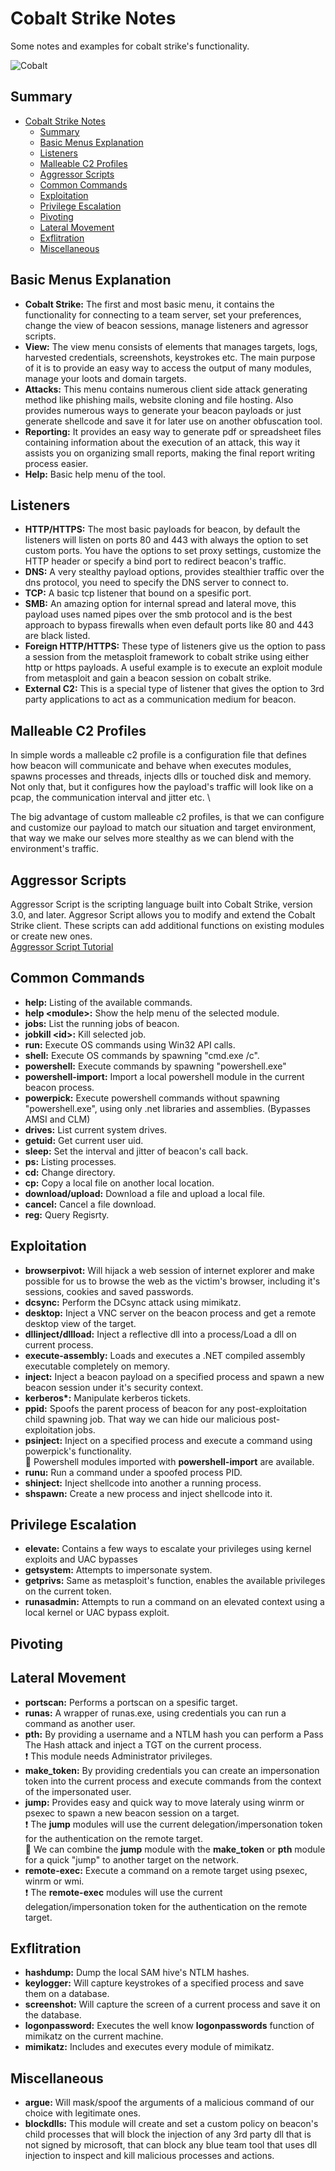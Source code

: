 # Cobalt Strike Notes

Some notes and examples for cobalt strike's functionality.

![Cobalt](https://github.com/buftas/Cobalt-Strike-Notes/blob/master/cobalt.png)

## Summary

- [Cobalt Strike Notes](#cobalt-strike-notes)
  - [Summary](#summary)
  - [Basic Menus Explanation](#basic-menus-explanation)
  - [Listeners](#listeners)
  - [Malleable C2 Profiles](#malleable-c2-profiles)
  - [Aggressor Scripts](#aggressor-scripts)
  - [Common Commands](#common-commands)
  - [Exploitation](#exploitation)
  - [Privilege Escalation](#privilege-escalation)
  - [Pivoting](#pivoting)
  - [Lateral Movement](#lateral-movement)
  - [Exflitration](#exflitration)
  - [Miscellaneous](#miscellaneous)
  
  
## Basic Menus Explanation

- **Cobalt Strike:** The first and most basic menu, it contains the functionality for connecting to a team server, set your preferences, change the view of beacon sessions, manage listeners and agressor scripts.
- **View:** The view menu consists of elements that manages targets, logs, harvested credentials, screenshots, keystrokes etc. The main purpose of it is to provide an easy way to access the output of many modules, manage your loots and domain targets.
- **Attacks:** This menu contains numerous client side attack generating method like phishing mails, website cloning and file hosting. Also provides numerous ways to generate your beacon payloads or just generate shellcode and save it for later use on another obfuscation tool.
- **Reporting:** It provides an easy way to generate pdf or spreadsheet files containing information about the execution of an attack, this way it assists you on organizing small reports, making the final report writing process easier.
- **Help:** Basic help menu of the tool.

## Listeners

  - **HTTP/HTTPS:** The most basic payloads for beacon, by default the listeners will listen on ports 80 and 443 with always the option to set custom ports. You have the options to set proxy settings, customize the HTTP header or specify a bind port to redirect beacon's traffic.
  - **DNS:** A very stealthy payload options, provides stealthier traffic over the dns protocol, you need to specify the DNS server to connect to.
  - **TCP:** A basic tcp listener that bound on a spesific port.
  - **SMB:** An amazing option for internal spread and lateral move, this payload uses named pipes over the smb protocol and is the best approach to bypass firewalls when even default ports like 80 and 443 are black listed.
  - **Foreign HTTP/HTTPS:** These type of listeners give us the option to pass a session from the metasploit framework to cobalt strike using either http or https payloads. A useful example is to execute an exploit module from metasploit and gain a beacon session on cobalt strike.
  - **External C2:** This is a special type of listener that gives the option to 3rd party applications to act as a communication medium for beacon.
  
## Malleable C2 Profiles
  In simple words a malleable c2 profile is a configuration file that defines how beacon will communicate and behave when executes    modules, spawns processes and threads, injects dlls or touched disk and memory. Not only that, but it configures how the payload's traffic will look like on a pcap, the communication interval and jitter etc. \
  
  The big advantage of custom malleable c2 profiles, is that we can configure and customize our payload to match our situation and target environment, that way we make our selves more stealthy as we can blend with the environment's traffic.
  
## Aggressor Scripts
  Aggressor Script is the scripting language built into Cobalt Strike, version 3.0, and later. Aggresor Script allows you to modify and extend the Cobalt Strike client. These scripts can add additional functions on existing modules or create new ones. \
  [Aggressor Script Tutorial](https://www.cobaltstrike.com/aggressor-script/index.html)
  
## Common Commands
  - **help:** Listing of the available commands.
  - **help \<module>:** Show the help menu of the selected module.
  - **jobs:** List the running jobs of beacon.
  - **jobkill \<id>:** Kill selected job.
  - **run:** Execute OS commands using Win32 API calls.  
  - **shell:** Execute OS commands by spawning "cmd.exe /c".
  - **powershell:** Execute commands by spawning "powershell.exe"
   - **powershell-import:** Import a local powershell module in the current beacon process.
  - **powerpick:** Execute powershell commands without spawning "powershell.exe", using only .net libraries and assemblies. (Bypasses AMSI and CLM)
  - **drives:** List current system drives.
  - **getuid:** Get current user uid.
  - **sleep:** Set the interval and jitter of beacon's call back.
  - **ps:** Listing processes.
  - **cd:** Change directory.
  - **cp:** Copy a local file on another local location.
  - **download/upload:** Download a file and upload a local file.
  - **cancel:** Cancel a file download.
  - **reg:** Query Regisrty.
  
  
## Exploitation
  - **browserpivot:** Will hijack a web session of internet explorer and make possible for us to browse the web as the victim's browser, including it's sessions, cookies and saved passwords.
  - **dcsync:** Perform the DCsync attack using mimikatz.
  - **desktop:** Inject a VNC server on the beacon process and get a remote desktop view of the target.
  - **dllinject/dllload:** Inject a reflective dll into a process/Load a dll on current process.
  - **execute-assembly:** Loads and executes a .NET compiled assembly executable completely on memory.
  - **inject:** Inject a beacon payload on a specified process and spawn a new beacon session under it's security context.
  - **kerberos\*:** Manipulate kerberos tickets.
  - **ppid:** Spoofs the parent process of beacon for any post-exploitation child spawning job. That way we can hide our malicious post-exploitation jobs.
  - **psinject:** Inject on a specified process and execute a command using powerpick's functionality. \
  :notebook: Powershell modules imported with **powershell-import** are available.
  - **runu:** Run a command under a spoofed process PID.
  - **shinject:** Inject shellcode into another a running process.
  - **shspawn:** Create a new process and inject shellcode into it.
  
  
  ## Privilege Escalation
  - **elevate:** Contains a few ways to escalate your privileges using kernel exploits and UAC bypasses
  - **getsystem:** Attempts to impersonate system.
  - **getprivs:** Same as metasploit's function, enables the available privileges on the current token.
  - **runasadmin:** Attempts to run a command on an elevated context using a local kernel or UAC bypass exploit.
  
  
  ## Pivoting
  
  
  ## Lateral Movement
  - **portscan:** Performs a portscan on a spesific target.
  - **runas:** A wrapper of runas.exe, using credentials you can run a command as another user.
  - **pth:** By providing a username and a NTLM hash you can perform a Pass The Hash attack and inject a TGT on the current process. \
  :exclamation: This module needs Administrator privileges.
  - **make_token:** By providing credentials you can create an impersonation token into the current process and execute commands from the context of the impersonated user.
  - **jump:** Provides easy and quick way to move lateraly using winrm or psexec to spawn a new beacon session on a target. \
  :exclamation: The **jump** modules will use the current delegation/impersonation token for the authentication on the remote target. \
  :muscle: We can combine the **jump** module with the **make_token** or **pth** module for a quick "jump" to another target on the network.
  - **remote-exec:** Execute a command on a remote target using psexec, winrm or wmi. \
  :exclamation: The **remote-exec** modules will use the current delegation/impersonation token for the authentication on the remote target.
  
  
  ## Exflitration
  - **hashdump:** Dump the local SAM hive's NTLM hashes.
  - **keylogger:** Will capture keystrokes of a specified process and save them on a database.
  - **screenshot:** Will capture the screen of a current process and save it on the database.
  - **logonpassword:** Executes the well know **logonpasswords** function of mimikatz on the current machine.
  - **mimikatz:** Includes and executes every module of mimikatz.
  
  
  ## Miscellaneous
   - **argue:** Will mask/spoof the arguments of a malicious command of our choice with legitimate ones.
   - **blockdlls:** This module will create and set a custom policy on beacon's child processes that will block the injection of any 3rd party dll that is not signed by microsoft, that can block any blue team tool that uses dll injection to inspect and kill malicious processes and actions.
  
